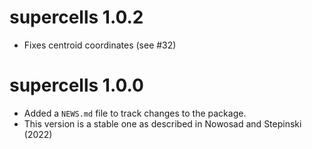 # supercells 1.0.2

* Fixes centroid coordinates (see #32)

# supercells 1.0.0

* Added a `NEWS.md` file to track changes to the package.
* This version is a stable one as described in Nowosad and Stepinski (2022)
